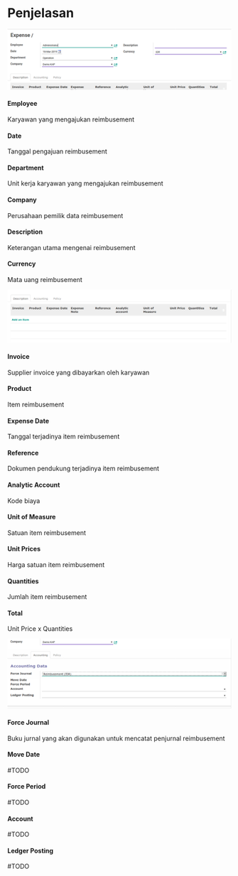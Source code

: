 # Penjelasan

![](../../img/expense/penjelasan-utama.png)

#### <a name="field-employee">Employee</a>

Karyawan yang mengajukan reimbusement

#### <a name="field-date">Date</a>

Tanggal pengajuan reimbusement

#### <a name="field-department">Department</a>

Unit kerja karyawan yang mengajukan reimbusement

#### <a name="field-company">Company</a>

Perusahaan pemilik data reimbusement

#### <a name="field-description">Description</a>

Keterangan utama mengenai reimbusement

#### <a name="field-currency">Currency</a>

Mata uang reimbusement

![](../../img/expense/penjelasan-detail.png)

#### <a name="field-invoice">Invoice</a>

Supplier invoice yang dibayarkan oleh karyawan

#### <a name="field-product">Product</a>

Item reimbusement

#### <a name="field-expense-date">Expense Date</a>

Tanggal terjadinya item reimbusement

#### <a name="field-reference">Reference</a>

Dokumen pendukung terjadinya item reimbusement

#### <a name="field-analytic-account">Analytic Account</a>

Kode biaya

#### <a name="field-uom">Unit of Measure</a>

Satuan item reimbusement

#### <a name="field-price">Unit Prices</a>

Harga satuan item reimbusement

#### <a name="field-qty">Quantities</a>

Jumlah item reimbusement

#### <a name="field-total">Total</a>

Unit Price x Quantities

![](../../img/expense/penjelasan-accounting.png)

#### <a name="field-journal">Force Journal</a>

Buku jurnal yang akan digunakan untuk mencatat penjurnal reimbusement

#### <a name="field-move-date">Move Date</a>

#TODO

#### <a name="field-period">Force Period</a>

#TODO

#### <a name="field-account">Account</a>

#TODO

#### <a name="field-ledger">Ledger Posting</a>

#TODO
